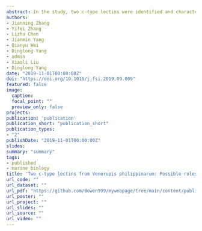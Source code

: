 ```yaml
---
abstract: In the study, two c-type lectins were identified and characterized from the manila clam Venerupis philippinarum (designed as VpClec-1 and VpClec-2, respectively). Multiple alignments and phylogenetic analysis strongly suggested that they were new members of the c-type lectin superfamily. In normal tissue of clams, both VpClec-1 and VpClec-2 transcripts were highly expressed in the tissue of hepatopancreas. After Vibrio anguillarum challenge, the temporal expression of both VpClec-1 and VpClec-2 transcripts was up-regulated in the hemocytes of manila clams. The recombinant protein VpClec-1 (rVpClec-1) showed obvious binding activities to lipopolysaccharide (LPS), peptidoglycan (PGN), glucan and zymosan in vitro, while the recombinant protein VpClec-2 (rVpClec-2) could only bind LPS, glucan and zymosan. Coinciding with the PAMPs binding assay, both rVpClec-1 and rVpClec-2 displayed broad agglutination and antibacterial activities towards Vibrio harveyi, Vibrio splendidus, Vibrio anguillarum, Enterobacter cloacae and Aeromonas hydrophila. Moreover, the phagocytosis and encapsulation ability of hemocytes could be significantly enhanced by rVpClec-1 and rVpClec-2. Notably, the rVpClec-1 but not rVpClec-2 elicited a chemotactic response from hemocytes. All the results showed that VpClec-1 and VpClec-2 functioned as pattern recognition receptors (PRRs) with distinct recognition spectrum, and involved in the innate immune responses of manila clams.
authors:
- Jianning Zhang
- Yifei Zhang
- Lizhu Chen
- Jianmin Yang
- Qianyu Wei
- Dinglong Yang
- admin
- Xiaoli Liu
- Dinglong Yang
date: "2019-11-01T00:00:00Z"
doi: "https://doi.org/10.1016/j.fsi.2019.09.009"
featured: false
image:
  caption:
  focal_point: ""
  preview_only: false
projects:
publication: 'publication'
publication_short: "publication_short"
publication_types:
- "2"
publishDate: "2019-11-01T00:00:00Z"
slides:
summary: "summary"
tags:
- published
- marine biology
title: 'Two c-type lectins from Venerupis philippinarum: Possible roles in immune recognition and opsonization'
url_code: ""
url_dataset: ""
url_pdf: "https://github.com/Bowen999/mywebpage/tree/main/content/publication/marine1/example.pdf"
url_poster: ""
url_project: ""
url_slides: ""
url_source: ""
url_video: ""
---
```


